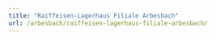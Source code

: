 ```yaml
---
title: "Raiffeisen-Lagerhaus Filiale Arbesbach"
url: /arbesbach/raiffeisen-lagerhaus-filiale-arbesbach/
---
```

